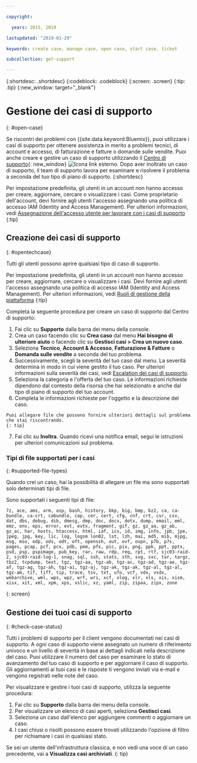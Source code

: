 ```yaml
---

copyright:

  years: 2015, 2019

lastupdated: "2019-01-29"

keywords: create case, manage case, open case, start case, ticket

subcollection: get-support

---
```


{:shortdesc: .shortdesc}
{:codeblock: .codeblock}
{:screen: .screen}
{:tip: .tip}
{:new_window: target="_blank"}

# Gestione dei casi di supporto 
{: #open-case}

Se riscontri dei problemi con {{site.data.keyword.Bluemix}}, puoi utilizzare i casi di supporto per ottenere assistenza in merito a problemi tecnici, di account e accesso, di fatturazione e fatture o domande sulle vendite. Puoi anche creare e gestire un caso di supporto utilizzando il [Centro di supporto](https://dev.console.cloud.ibm.com/unifiedsupport/supportcenter){: new_window} ![Icona link esterno](../icons/launch-glyph.svg "Icona link esterno"). Dopo aver inoltrato un caso di supporto, il team di supporto lavora per esaminare e risolvere il problema a seconda del tuo tipo di piano di supporto.
{:shortdesc}

Per impostazione predefinita, gli utenti in un account non hanno accesso per creare, aggiornare, cercare o visualizzare i casi. Come proprietario dell'account, devi fornire agli utenti l'accesso assegnando una politica di accesso IAM (Identity and Access Management). Per ulteriori informazioni, vedi [Assegnazione dell'accesso utente per lavorare con i casi di supporto](/docs/get-support?topic=get-support-access#access)
{:tip}

## Creazione dei casi di supporto
{: #opentechcase}

Tutti gli utenti possono aprire qualsiasi tipo di caso di supporto.

Per impostazione predefinita, gli utenti in un account non hanno accesso per creare, aggiornare, cercare o visualizzare i casi. Devi fornire agli utenti l'accesso assegnando una politica di accesso IAM (Identity and Access Management). Per ulteriori informazioni, vedi [Ruoli di gestione della piattaforma](/docs/iam?topic=iam-platformroles#platformroles)
{:tip}

Completa la seguente procedura per creare un caso di supporto dal Centro di supporto: 

  1. Fai clic su **Supporto** dalla barra dei menu della console.
  2. Crea un caso facendo clic su **Crea caso** dal menu **Hai bisogno di ulteriore aiuto** o facendo clic su **Gestisci casi > Crea un nuovo caso**.
  3. Seleziona **Tecnico**, **Account & Accesso**, **Fatturazione & Fatture** o **Domanda sulle vendite** a seconda del tuo problema.
  4. Successivamente, scegli la severità del tuo caso dal menu. La severità determina in modo in cui viene gestito il tuo caso. Per ulteriori informazioni sulla severità dei casi, vedi [Escalation dei casi di supporto](/docs/get-support?topic=get-support-escalation#escalation).
  5. Seleziona la categoria e l'offerta del tuo caso. Le informazioni richieste dipendono dal contesto della risorsa che hai selezionato e anche dal tipo di piano di supporto del tuo account.
  6. Completa le informazioni richieste per l'oggetto e la descrizione del caso. 
  
    Puoi allegare file che possono fornire ulteriori dettagli sul problema che stai riscontrando.
    {: tip}
  7. Fai clic su **Inoltra**. Quando ricevi una notifica email, segui le istruzioni per ulteriori comunicazioni sul problema. 

### Tipi di file supportati per i casi 
{: #supported-file-types}

Quando crei un caso, hai la possibilità di allegare un file ma sono supportati solo determinati tipi di file. 

Sono supportati i seguenti tipi di file: 

```
7z, ace, ams, arm, asp, bash, history, bkp, big, bmp, bz2, ca, ca-bundle, ca-crt, cabundle, cap, cer, cert, cfg, cnf, crt, csr, csv, dat, dbs, debug, dib, dmesg, dmp, doc, docx, dotx, dump, email, eml, emz, env, eps, error, evt, evtx, fragment, gif, gz, gz_aa, gz_ab, gz_ac, har, hosts, htaccess, html, iaf, ics, id, img, info, jpb, jpe, jpeg, jpg, key, lic, log, logsm lon02, lst, lzh, mai, md5, mib, mjpg, msg, mso, odp, ods, odt, oft, openssh, out, ovf, ovpn, p7b, p7s, pages, pcap, pcf, pcx, pdb, pem, pfx, pic, pix, png, ppk, ppt, pptx, psd, psp, pspimage, pub_key, rar, raw, rdp, req, rpt, rtf, sjc03-raid-2, sjc03-raid-log-1, snag, sql, ssh, stats, sth, svg, sxc, tar, targz, tbz2, tcpdump, text, tgz, tgz-aa, tgz-ab, tgz-ac, tgz-ad, tgz-ae, tgz-af, tgz-ag, tgz-ah, tgz-ai, tgz-aj, tgz-ak, tgz-ak, tgz-al, tgz-al, tgz-am, tif, tiff, tip, trace, tsv, txt, ufo, vcf, vdx, vsdx, webarchive, wml, wps, wpz, wrf, wri, xcf, xlog, xlr, xls, xis, xism, xisx, xit, xml, xpm, xps, xslic, xz, yaml, zip, zipaa, zipx, zone
```
{: screen}

## Gestione dei tuoi casi di supporto 
{: #check-case-status}

Tutti i problemi di supporto per il client vengono documentati nei casi di supporto. A ogni caso di supporto viene assegnato un numero di riferimento univoco e un livello di severità in base ai dettagli indicati nella descrizione del caso. Puoi utilizzare il numero del caso per esaminare lo stato di avanzamento del tuo caso di supporto e per aggiornare il caso di supporto. Gli aggiornamenti ai tuoi casi e le risposte ti vengono inviati via e-mail e vengono registrati nelle note del caso. 

Per visualizzare e gestire i tuoi casi di supporto, utilizza la seguente procedura:

  1. Fai clic su **Supporto** dalla barra dei menu della console.
  2. Per visualizzare un elenco di casi aperti, seleziona **Gestisci casi**.
  3. Seleziona un caso dall'elenco per aggiungere commenti o aggiornare un caso.
  4. I casi chiusi o risolti possono essere trovati utilizzando l'opzione di filtro per richiamare i casi in qualsiasi stato. 

Se sei un utente dell'infrastruttura classica, e non vedi una voce di un caso precedente, vai a **Visualizza casi archiviati**. 
{: tip}

